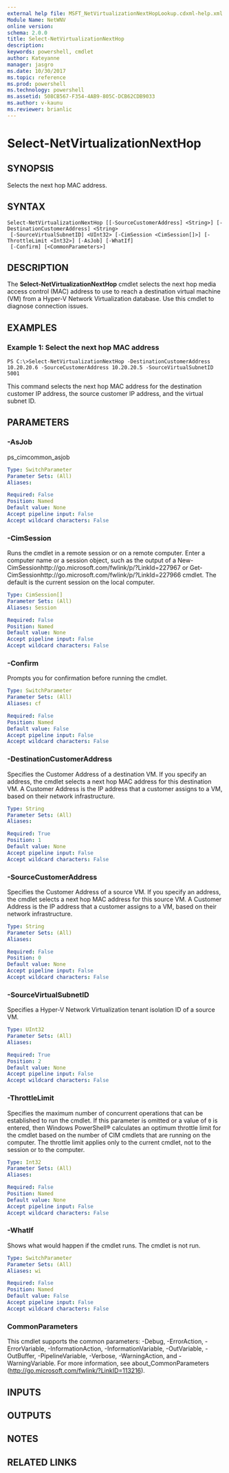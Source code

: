 ```yaml
---
external help file: MSFT_NetVirtualizationNextHopLookup.cdxml-help.xml
Module Name: NetWNV
online version: 
schema: 2.0.0
title: Select-NetVirtualizationNextHop
description: 
keywords: powershell, cmdlet
author: Kateyanne
manager: jasgro
ms.date: 10/30/2017
ms.topic: reference
ms.prod: powershell
ms.technology: powershell
ms.assetid: 508CB567-F354-4AB9-805C-DCB62CDB9033
ms.author: v-kaunu
ms.reviewer: brianlic
---
```


# Select-NetVirtualizationNextHop

## SYNOPSIS
Selects the next hop MAC address.

## SYNTAX

```
Select-NetVirtualizationNextHop [[-SourceCustomerAddress] <String>] [-DestinationCustomerAddress] <String>
 [-SourceVirtualSubnetID] <UInt32> [-CimSession <CimSession[]>] [-ThrottleLimit <Int32>] [-AsJob] [-WhatIf]
 [-Confirm] [<CommonParameters>]
```

## DESCRIPTION
The **Select-NetVirtualizationNextHop** cmdlet selects the next hop media access control (MAC) address to use to reach a destination virtual machine (VM) from a Hyper-V Network Virtualization database.
Use this cmdlet to diagnose connection issues.

## EXAMPLES

### Example 1: Select the next hop MAC address
```
PS C:\>Select-NetVirtualizationNextHop -DestinationCustomerAddress 10.20.20.6 -SourceCustomerAddress 10.20.20.5 -SourceVirtualSubnetID 5001
```

This command selects the next hop MAC address for the destination customer IP address, the source customer IP address, and the virtual subnet ID.

## PARAMETERS

### -AsJob
ps_cimcommon_asjob

```yaml
Type: SwitchParameter
Parameter Sets: (All)
Aliases: 

Required: False
Position: Named
Default value: None
Accept pipeline input: False
Accept wildcard characters: False
```

### -CimSession
Runs the cmdlet in a remote session or on a remote computer.
Enter a computer name or a session object, such as the output of a New-CimSessionhttp://go.microsoft.com/fwlink/p/?LinkId=227967 or Get-CimSessionhttp://go.microsoft.com/fwlink/p/?LinkId=227966 cmdlet.
The default is the current session on the local computer.

```yaml
Type: CimSession[]
Parameter Sets: (All)
Aliases: Session

Required: False
Position: Named
Default value: None
Accept pipeline input: False
Accept wildcard characters: False
```

### -Confirm
Prompts you for confirmation before running the cmdlet.

```yaml
Type: SwitchParameter
Parameter Sets: (All)
Aliases: cf

Required: False
Position: Named
Default value: False
Accept pipeline input: False
Accept wildcard characters: False
```

### -DestinationCustomerAddress
Specifies the Customer Address of a destination VM.
If you specify an address, the cmdlet selects a next hop MAC address for this destination VM.
A Customer Address is the IP address that a customer assigns to a VM, based on their network infrastructure.

```yaml
Type: String
Parameter Sets: (All)
Aliases: 

Required: True
Position: 1
Default value: None
Accept pipeline input: False
Accept wildcard characters: False
```

### -SourceCustomerAddress
Specifies the Customer  Address of a source VM.
If you specify an address, the cmdlet selects a next hop MAC address for this source VM.
A Customer Address is the IP address that a customer assigns to a VM, based on their network infrastructure.

```yaml
Type: String
Parameter Sets: (All)
Aliases: 

Required: False
Position: 0
Default value: None
Accept pipeline input: False
Accept wildcard characters: False
```

### -SourceVirtualSubnetID
Specifies a Hyper-V Network Virtualization tenant isolation ID of a source VM.

```yaml
Type: UInt32
Parameter Sets: (All)
Aliases: 

Required: True
Position: 2
Default value: None
Accept pipeline input: False
Accept wildcard characters: False
```

### -ThrottleLimit
Specifies the maximum number of concurrent operations that can be established to run the cmdlet.
If this parameter is omitted or a value of `0` is entered, then Windows PowerShell® calculates an optimum throttle limit for the cmdlet based on the number of CIM cmdlets that are running on the computer.
The throttle limit applies only to the current cmdlet, not to the session or to the computer.

```yaml
Type: Int32
Parameter Sets: (All)
Aliases: 

Required: False
Position: Named
Default value: None
Accept pipeline input: False
Accept wildcard characters: False
```

### -WhatIf
Shows what would happen if the cmdlet runs.
The cmdlet is not run.

```yaml
Type: SwitchParameter
Parameter Sets: (All)
Aliases: wi

Required: False
Position: Named
Default value: False
Accept pipeline input: False
Accept wildcard characters: False
```

### CommonParameters
This cmdlet supports the common parameters: -Debug, -ErrorAction, -ErrorVariable, -InformationAction, -InformationVariable, -OutVariable, -OutBuffer, -PipelineVariable, -Verbose, -WarningAction, and -WarningVariable. For more information, see about_CommonParameters (http://go.microsoft.com/fwlink/?LinkID=113216).

## INPUTS

## OUTPUTS

## NOTES

## RELATED LINKS

